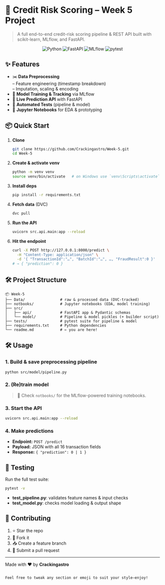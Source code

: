 # 🚀 Credit Risk Scoring – Week 5 Project

> A full end-to-end credit-risk scoring pipeline & REST API built with scikit-learn, MLflow, and FastAPI.

<p align="center">
  <img src="https://img.shields.io/badge/python-3.9%2B-blue.svg" alt="Python" />
  <img src="https://img.shields.io/badge/fastapi-%5E0.115.14-green.svg" alt="FastAPI" />
  <img src="https://img.shields.io/badge/mlflow-%5E3.1.1-orange.svg" alt="MLflow" />
  <img src="https://img.shields.io/badge/tests-pytest-red.svg" alt="pytest" />
</p>

## ✨ Features

- ✂️ **Data Preprocessing**  
  – Feature engineering (timestamp breakdown)  
  – Imputation, scaling & encoding  
- 🧠 **Model Training & Tracking** via MLflow  
- 🚀 **Live Prediction API** with FastAPI  
- 🧪 **Automated Tests** (pipeline & model)  
- 📓 **Jupyter Notebooks** for EDA & prototyping  

## 📦 Quick Start

1. **Clone**  
   ```bash
   git clone https://github.com/Crackingastro/Week-5.git
   cd Week-5


2. **Create & activate venv**

   ```bash
   python -m venv venv
   source venv/bin/activate   # on Windows use `venv\Scripts\activate`
   ```
3. **Install deps**

   ```bash
   pip install -r requirements.txt
   ```
4. **Fetch data** (DVC)

   ```bash
   dvc pull
   ```
5. **Run the API**

   ```bash
   uvicorn src.api.main:app --reload
   ```
6. **Hit the endpoint**

   ```bash
   curl -X POST http://127.0.0.1:8000/predict \
     -H "Content-Type: application/json" \
     -d '{ "TransactionId":"…", "BatchId":"…", …, "FraudResult":0 }'
   # → { "prediction": 0 }
   ```

## 🛠️ Project Structure

```
📦 Week-5
├── Data/                # raw & processed data (DVC-tracked)
├── notbooks/            # Jupyter notebooks (EDA, model training)
├── src/
│   ├── api/             # FastAPI app & Pydantic schemas
│   └── model/           # Pipeline & model pickles (+ builder script)
├── tests/               # pytest suite for pipeline & model
├── requirements.txt     # Python dependencies
└── readme.md            # ← you are here!
```

## 🛠️ Usage

### 1. Build & save preprocessing pipeline

```bash
python src/model/pipeline.py
```

### 2. (Re)train model

> 📓 Check `notbooks/` for the MLflow-powered training notebooks.

### 3. Start the API

```bash
uvicorn src.api.main:app --reload
```

### 4. Make predictions

* **Endpoint:** `POST /predict`
* **Payload:** JSON with all 16 transaction fields
* **Response:** `{ "prediction": 0 | 1 }`

## 🧪 Testing

Run the full test suite:

```bash
pytest -v
```

* **test\_pipeline.py**: validates feature names & input checks
* **test\_model.py**: checks model loading & output shape

## 🤝 Contributing

1. ⭐ Star the repo
2. 🍴 Fork it
3. 📥 Create a feature branch
4. 🔀 Submit a pull request

---

Made with ❤️ by **Crackingastro**

```

Feel free to tweak any section or emoji to suit your style—enjoy!
```
